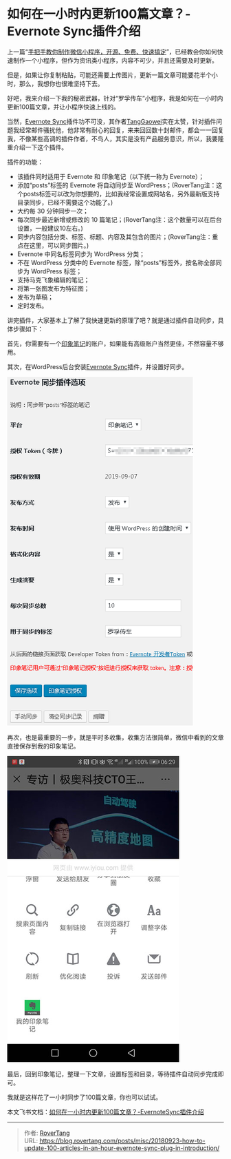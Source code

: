 # 如何在一小时内更新100篇文章？-Evernote Sync插件介绍


上一篇“[手把手教你制作微信小程序，开源、免费、快速搞定](/posts/miscskill/20180917-teach-you-how-to-make-wechat-apps-open-source-free-and-fast/)”，已经教会你如何快速制作一个小程序，但作为资讯类小程序，内容不可少，并且还需要及时更新。

但是，如果让你复制粘贴，可能还需要上传图片，更新一篇文章可能要花半个小时，那么，我想你也很难坚持下去。

好吧，我来介绍一下我的秘密武器，针对“罗孚传车”小程序，我是如何在一小时内更新100篇文章，并让小程序快速上线的。

当然，[Evernote Sync](https://wordpress.org/plugins/evernote-sync/)插件功不可没，其作者[TangGaowei](http://www.biliyu.com/)实在太赞，针对插件问题我经常邮件骚扰他，他非常有耐心的回复，来来回回数十封邮件，都会一一回复我，不像某些高调的插件作者，不鸟人，其实是没有产品服务意识，所以，我要隆重介绍一下这个插件。

插件的功能：

- 该插件同时适用于 Evernote 和 印象笔记（以下统一称为 Evernote）；
- 添加“posts”标签的 Evernote 将自动同步至 WordPress；(RoverTang注：这个posts标签可以改为你想要的，比如我经常设置成网站名，另外最新版支持目录同步，已经不需要这个功能了。)
- 大约每 30 分钟同步一次；
- 每次同步最近新增或修改的 10 篇笔记；(RoverTang注：这个数量可以在后台设置，一般建议10左右。)
- 同步内容包括分类、标签、标题、内容及其包含的图片；(RoverTang注：重点在这里，可以同步图片。)
- Evernote 中同名标签同步为 WordPress 分类；
- 不在 WordPress 分类中的 Evernote 标签，除“posts”标签外，按名称全部同步为 WordPress 标签；
- 支持马克飞象编辑的笔记；
- 将第一张图发布为特征图；
- 发布为草稿；
- 定时发布。

讲完插件，大家基本上了解了我快速更新的原理了吧？就是通过插件自动同步，具体步骤如下：

首先，你需要有一个[印象笔记](https://www.yinxiang.com/)的账户，如果能有高级账户当然更佳，不然容量不够用。

其次，在WordPress后台安装[Evernote Sync](https://wordpress.org/plugins/evernote-sync/)插件，并设置好同步。

![](assets/boxcnnUsS6MExBguazYiNgUQan8.png)

再次，也是最重要的一步，就是平时多收集，收集方法很简单，微信中看到的文章直接保存到我的印象笔记。

![](assets/boxcnW29nv6HKraKKNo4WRDdSBc.jpg)

最后，回到印象笔记，整理一下文章，设置标签和目录，等待插件自动同步完成即可。

我就是这样花了一小时同步了100篇文章，你也可以试试。

本文飞书文档：[如何在一小时内更新100篇文章？-EvernoteSync插件介绍](https://rovertang.feishu.cn/docx/doxcnaBfBbfCtQUwfHO2vbCmUVf)


---

> 作者: [RoverTang](https://rovertang.com)  
> URL: https://blog.rovertang.com/posts/misc/20180923-how-to-update-100-articles-in-an-hour-evernote-sync-plug-in-introduction/  

